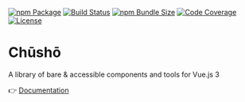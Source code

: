[![npm Package](https://img.shields.io/npm/v/chusho)](https://www.npmjs.com/package/chusho)
[![Build Status](https://img.shields.io/github/workflow/status/liip/chusho/test)](https://github.com/liip/chusho/actions)
[![npm Bundle Size](https://img.shields.io/bundlephobia/minzip/chusho)](https://bundlephobia.com/result?p=chusho)
[![Code Coverage](https://codecov.io/gh/liip/chusho/branch/main/graph/badge.svg?token=UuzInaX0Ty)](https://codecov.io/gh/liip/chusho)
[![License](https://img.shields.io/github/license/liip/chusho)](https://github.com/liip/chusho/blob/main/LICENSE.md)

# Chūshō

A library of bare & accessible components and tools for Vue.js 3

👉️ [Documentation](https://www.chusho.dev/guide/)
